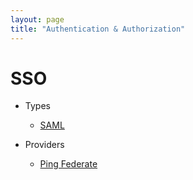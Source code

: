 ```yaml
---
layout: page
title: "Authentication & Authorization"
---
```


# SSO

- Types
  - [SAML](/library/auth/sso/saml)

- Providers
  - [Ping Federate](/library/auth/sso/providers/ping-federate)

